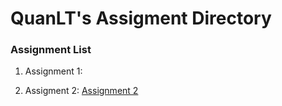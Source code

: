 # QuanLT's Assigment Directory

### Assignment List
1. Assignment 1:

2. Assigment 2: [Assignment 2](https://github.com/FASTTRACKSE/FFSE1704_LP3/blob/master/Assignments/QuanLT/Assignment_PHP2.php)